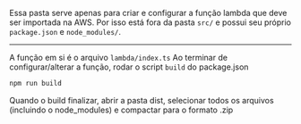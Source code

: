 Essa pasta serve apenas para criar e configurar a função lambda que deve ser importada na AWS.
Por isso está fora da pasta `src/` e possui seu próprio `package.json` e `node_modules/`.

---

A função em si é o arquivo `lambda/index.ts`
Ao terminar de configurar/alterar a função, rodar o script `build` do package.json

```bash
npm run build
```

Quando o build finalizar, abrir a pasta dist, selecionar todos os arquivos (incluindo o node_modules) e compactar para o formato .zip
